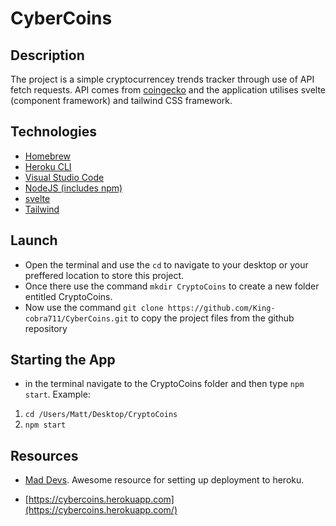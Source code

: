 # CyberCoins

## Description

The project is a simple cryptocurrencey trends tracker through use of API fetch requests. API comes from [coingecko](https://www.coingecko.com/) and the application utilises svelte (component framework) and tailwind CSS framework.

## Technologies

- [Homebrew](https://brew.sh/)
- [Heroku CLI](https://devcenter.heroku.com/articles/heroku-cli)
- [Visual Studio Code](https://code.visualstudio.com/)
- [NodeJS (includes npm)](https://nodejs.org/en/)
- [svelte](https://svelte.dev/)
- [Tailwind](https://tailwindcss.com/)

## Launch

- Open the terminal and use the `cd` to navigate to your desktop or your preffered location to store this project.
- Once there use the command `mkdir CryptoCoins` to create a new folder entitled CryptoCoins.
- Now use the command `git clone https://github.com/King-cobra711/CyberCoins.git` to copy the project files from the github repository

## Starting the App

- in the terminal navigate to the CryptoCoins folder and then type `npm start`. Example:

1. `cd /Users/Matt/Desktop/CryptoCoins`
2. `npm start`

## Resources

- [Mad Devs](https://dev.to/maddevs/how-to-deploy-a-project-on-heroku-3naf). Awesome resource for setting up deployment to heroku.

- [https://cybercoins.herokuapp.com](https://cybercoins.herokuapp.com/)

